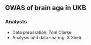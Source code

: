 ## GWAS of brain age in UKB 
### Analysts
-  Data preparation: Toni Clarke
-  Analysis and data sharing: X Shen
